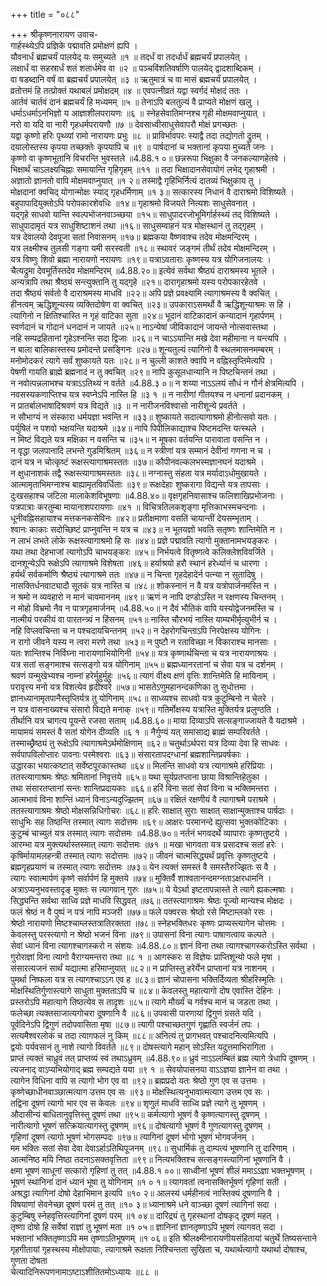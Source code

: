 +++
title = "०८८"

+++
श्रीकृष्णनारायण उवाच-  
गार्हस्थ्येऽपि प्रज्ञिके पद्मावति प्रमोक्षणं ह्यपि ।  
यौवनार्धं ब्रह्मचर्यं पालयेद् यः समुच्यते ॥१ ॥
तदर्धं वा तदर्धार्धं ब्रह्मचर्यं प्रपालयेत् ।  
लक्षार्धं वा सहस्रार्धं शतं शतार्धमेव वा ॥२ ॥
पञ्चविंशतिवर्षाणि पालयेद् द्वादशाब्दिकम् ।  
वा षडब्दानि वर्षं वा ब्रह्मचर्यं प्रपालयेत् ॥३ ॥
ऋतुमात्रं च वा मासं ब्रह्मचर्यं प्रपालयेत् ।  
व्रतोत्तमं हि तत्प्रोक्तं यथाबलं प्रमोक्षदम् ॥४ ॥
एवपत्नीव्रतं यद्वा स्वर्गदं मोक्षदं ततः ।  
आर्तवं चार्तवं दानं ब्रह्मचर्यं हि मध्यमम् ॥५ ॥
तेनाऽपि बलतुल्यं वै प्राप्यते मोक्षणं खलु ।  
धर्माऽधर्माऽनभिज्ञो य आज्ञाशीलपरायणः ॥६ ॥
स्नेहसेवातिमग्नश्च गृही मोक्षमवाप्नुयात् ।  
नरो वा यदि वा नारी गृहधर्मपरायणौ ॥७ ॥
देवसाध्वीसाधुसेवापरौ मोक्षं प्रगच्छतः ।  
यद्वा कृष्णो हरिः पृथ्व्यां रामो नारायणः प्रभुः ॥८ ॥
प्राविर्भावपरः स्याद्वै तदा तद्योगतो द्रुतम् ।  
दयालोस्तस्य कृपया तच्छक्तेः कृपयापि च ॥९ ॥
पार्षदानां च भक्तानां कृपया मुच्यते जनः ।  
कृष्णो वा कृष्णभूतानि विचरन्ति भुवस्तले ॥4.88.१ ०॥
छन्नरूपा भिक्षुका वै जनकल्याणहेतवे ।  
भिक्षार्थं चाऽलक्ष्यचिह्नाः समायान्ति गृहिगृहम् ॥११ ॥
तदा भिक्षादानसेवायोगं लभेद् गृहाश्रमी ।  
अज्ञातो ज्ञानतो वापि मोक्षमवाप्नुयात् ॥१ २॥
तस्माद्वै गृहिभिर्नित्यं दातव्यं भिक्षुकाय तु ।  
मोक्षदानां क्वचिद् योगान्मोक्षः स्याद् गृहधर्मिणाम् ॥१ ३॥
सत्कारस्य निधानं वै दाराश्रमो विशिष्यते ।  
बहुपापादियुक्तोऽपि परोपकारशेवधिः ॥१४॥
गृहाश्रमो विजयते नित्यशः साधुसेवनात् ।  
यद्गृहे साधवो यान्ति स्वल्पभोजनवाञ्च्छया ॥१५॥
साधुपादरजोभूमिर्गार्हस्थ्यं तद् विशिष्यते ।  
साधुपादामृतं यत्र साधुशिष्टाशनं तथा ॥१६॥
साधुसम्वाहनं यत्र मोक्षस्थानं तु तद्गृहम् ।  
यत्र देवालयो देवपूजा सतां निवासनम् ॥१७॥
ब्रह्मकया वैष्णवाश्च तदेव मोक्षमन्दिरम् ।  
यत्र लक्ष्मीश्च तुलसी गङ्गा यमी सरस्वती ॥१८॥
स्थावरं जङ्गमं तीर्थं तदेव मोक्षमन्दिरम् ।  
यत्र विष्णुः शिवो ब्रह्मा नारायणो नरायणः ॥१९॥
यत्राऽवताराः कृष्णस्य यत्र योगिजनालयः ।  
चैत्यद्रुमा देवमूर्तिस्तदेव मोक्षमन्दिरम् ॥4.88.२०॥
इत्येवं सर्वथा श्रैष्ठ्यं दाराश्रमस्य भूतले ।  
अन्यत्रापि तथा श्रैष्ठ्यं सन्त्युक्तानि तु यद्गृहे ॥२१॥
दारागृहाश्रमो यस्य परोपकारहेतवे ।  
तदा श्रैष्ठ्यं सर्वतो वै दाराश्रमस्य माधवि ॥२२॥
अपि प्रज्ञे प्रवक्ष्यामि त्यागाश्रमस्य वै क्वचित् ।  
हीनत्वम् ऋद्धिशून्यस्य व्यक्तिदोषेण वा क्वचित् ॥२३॥
उपकाराऽसमर्थो वै ऋद्धिशून्याश्रमः स हि ।  
त्यागिनो न क्षितिश्चास्ति न गृहं वाटिका सुता ॥२४॥
भूदानं वाटिकादानं कन्यादानं गृहार्पणम् ।  
स्वर्णदानं च गोदानं धनदानं न जायते ॥२५॥
नाऽन्येषां जीविकादानं जायन्ते नोत्सवास्तथा ।  
नहि सम्पद्रहितानां गृहेऽश्नन्ति सदा द्विजाः ॥२६॥
न चाऽऽयान्ति मखे देवा महीमाना न यन्त्यपि ।  
न बाला बालिकास्तस्य प्रमोदन्ते प्रसङ्गिनः ॥२७॥
शून्यतुल्यं त्यागिनो वै स्थलमासनमम्बरम् ।  
मनोमोदकरं त्यागे सर्वं शुष्कायते यतः ॥२८॥
न चुल्ली काशते क्वापि न वह्निस्तृप्तिमेत्यपि ।  
पेषणी गायति ब्राह्मे ब्रह्मनादं न तु क्वचित् ॥२९॥
नापि कुसूलधान्यानि न पिष्टचिन्तनं तथा ।  
न नवोत्पन्नलाभश्च यत्राऽऽतिथ्यं न वर्तते ॥4.88.३ ०॥
न शय्या नाऽऽलयं सौधं न गौर्न क्षेत्रमित्यपि ।  
नवसस्यकणाप्तिश्च यत्र स्वप्नेऽपि नास्ति हि ॥३ १ ॥
न नारीणां गीतयश्च न धनानां प्रदानकम् ।  
न प्रातर्बालभाषादिश्रवणं यत्र विद्यते ॥३ ॥
न नारीजनविश्वासो नारीशून्ये प्रवर्तते ।  
न सौभाग्यं न संस्कारा धर्मयज्ञा भवन्ति न ॥३३॥
शुष्कायते सदात्यागाश्रमो हीनोत्सवो यतः ।  
पर्युषितं न पशवो भक्षयन्ति यदाश्रमे ॥३४॥
नापि पिपीलिकाद्याश्च पिष्टमदन्ति यत्स्थले ।  
न मिष्टं विद्यते यत्र मक्षिका न वसन्ति च ॥३५॥
न मूषका वर्तयन्ति पारावाता वसन्ति न ।  
न वृद्धा जलपानादि लभन्ते गुडमिश्रितम् ॥३६॥
न स्त्रीणां यत्र सम्मानं देवीनां गणना न च ।  
दानं यत्र न चोत्कृष्टं रूक्षस्त्यागाश्रमस्ततः ॥३७॥
कौपीनवल्कलभस्मज्ञानघनं यदाश्रमे ।  
न क्षुधानाशकं तद्वै रूक्षस्त्यागाश्रमस्ततः ॥३८॥
नग्नास्तु संहता यत्र मर्यादाऽधोमुखायते ।  
आत्मामृताभिमग्नाश्च बाह्यामृतविवर्धिताः ॥३९॥
रूक्षदेहाः शुष्करागा विद्यन्ते यत्र तापसाः ।  
दुःखसहाश्च जटिला मालाकेशविभूषणाः ॥4.88.४०॥
वृक्षगृहनिवासाश्च फलिशाखिप्रभोजनाः ।  
पत्रपात्राः करतुम्बा मायानाशपरायणाः ॥४१ ॥
विचित्रतिलकशृङ्गा मृत्तिकाभस्मचन्दनाः ।  
धूनीवह्निसहायाश्च मत्तकनकसेविनः ॥४२॥
प्रतीक्षमाणा वसतिं चायान्तीं देयसम्भृताम् ।  
श्वानः काकाः सदोच्छिष्टं प्राप्नुवन्ति न यत्र च ॥४३॥
न भूतयज्ञो भवति सतृष्णः शान्तिमेति न ।  
न लाभं लभते लोके रूक्षस्त्यागाश्रमो हि सः ॥४४॥
प्रज्ञे पद्मावति त्यागो मुक्तानामभयङ्करः ।  
यथा तथा देहभाजां त्यागोऽपि चाभयङ्करः ॥४५॥
निर्भयत्वे वितृष्णत्वे कलिक्लेशविवर्जिते ।  
दानशून्येऽपि रूक्षेऽपि त्यागाश्रमे विशेषता ॥४६॥
हर्याश्रयो हरौ स्थानं हरेर्ध्यानं च धारणा ।  
हर्यर्थं सर्वकर्माणि श्रैष्ठ्यं त्यागाश्रमे ततः ॥४७॥
न चिन्ता गृहदेहादेर्न पत्न्या न सुतादिषु ।  
नासक्तिर्धनवाट्यादौ सूतकं यत्र नास्ति च ॥४८॥
शोकस्नानं न वै यत्र यत्रोपार्जनमस्ति न ।  
न श्रमो न व्यवहारो न मानं चावमाननम् ॥४९॥
ऋणं न नापि दण्डोऽस्ति न रक्षणस्य चिन्तनम् ।  
न मोहो विभ्रमो नैव न पात्रगृहमार्जनम् ॥4.88.५०॥
न दैवं भौतिकं वापि यस्योद्वेजनमस्ति च ।  
नात्मीयं परकीयं वा पारतन्त्र्यं न हिंसनम् ॥५१॥
नास्ति चौरभयं नास्ति याम्यभीर्मृत्युभीर्न च ।  
नहि विप्लवचिन्ता च न पश्चदायचिन्तनम् ॥५२॥
न देहरोगचिन्ताऽपि निरपेक्षस्य योगिनः ।  
न रागो जीवने यस्य न त्वरा मरणे तथा ॥५३॥
न पुष्टौ न रताविच्छा न विकाराश्च मानसाः ।  
यतः शान्तिश्च निर्विघ्ना नारायणाभियोगिनी ॥५४॥
यत्र कृष्णार्थचिन्ता च यत्र नारायणाश्रयः ।  
यत्र सतां सङ्गमाश्च सत्सङ्गो यत्र योगिनाम् ॥५५॥
ब्रह्मध्यानरतानां च सेवा यत्र च दर्शनम् ।  
श्रवणं यन्मुखेभ्यश्च नाम्नां हरेर्मुहुर्मुहुः ॥५६॥
त्यागं वीक्ष्य क्षणं वृत्तिः शान्तिमेति हि मायिनाम् ।  
परावृत्त्य मनो यत्र विशत्येव हृदीश्वरे ॥५७॥
भासतेऽणुमहानन्दकणिका तु सुधोत्तमा ।  
ज्ञानध्यानामृतपानैस्तृप्तिर्यत्र तु योगिनाम् ॥५८॥
साध्व्यश्च साधवो यत्र कुटुम्बिनो न चेतरे ।  
न यत्र वासनाख्यश्च संसारो विद्यते मनाक् ॥५९॥
गतिर्मोक्षस्य यत्रास्ति मुक्तिर्यत्र प्रलुण्ठति ।  
तीर्थानि यत्र चागत्य पूयन्ते रजसा सताम् ॥4.88.६०॥
माया दिव्याऽपि सत्सङ्गाज्जायते वै यदाश्रमे ।  
मायामयं समस्तं वै सतां योगेन दीव्यति ॥६ १ ॥
नैर्गुण्यं यत् समासाद्य ब्राह्मं सम्परिवर्तते ।  
तस्माच्छ्रैष्ठ्यं तु रूक्षेऽपि त्यागाश्रमेऽर्थमोक्षिणाम् ॥६२॥
चतुर्थाऽर्थपरा यत्र दिव्या देवा हि साधवः ।  
सर्वपापविलोप्तारः पावनाः परमेश्वराः ॥६३॥
संसारतापदग्धानां ब्रह्मशान्तिप्रवर्षकाः ।  
उद्धारका भयात्कष्टात् सर्वेष्टपूरकास्तथा ॥६४॥
मिलन्ति साधवो यत्र त्यागाश्रमे हरिप्रियाः ।  
ततस्त्यागाश्रमः श्रेष्ठः श्रमितानां निवृत्तये ॥६५॥
यथा सूर्यप्रतप्ताना छाया विश्रान्तिहेतुका ।  
तथा संसारतप्तानां सन्तः शान्तिप्रदायकाः ॥६६॥
हरिं विना सतां सेवां विना च भक्तिमन्तरा ।  
आत्मभावं विना शान्तिं ध्यानं विनाऽन्यदुज्झितम् ॥६७॥
रक्षितं रक्षणीयं वै त्यागाश्रमे पराश्रमे ।  
ततस्त्यागाश्रमः श्रेष्ठो मोक्षसन्निधिगोचरः ॥६८॥
हरिः साक्षात् सुराः साक्षात् साक्षान्मुक्ताश्च पार्षदाः ।  
साधुभिः सह तिष्ठन्ति तस्मात् त्यागः सदोत्तमः ॥६९॥
आक्षरः परमानन्दे ह्युत्सवा भुक्तकोटिकाः ।  
कुटुम्बं चाच्युतं यत्र तस्मात् त्यागः सदोत्तमः ॥4.88.७०॥
नर्तनं भगवदर्थे व्यापाराः कृष्णतुष्टये ।  
आरम्भा यत्र मुक्त्यर्थास्तस्मात् त्यागः सदोत्तमः ॥७१ ॥
मखा भागवता यत्र प्रसादश्च सतां हरेः ।  
कृषिर्मायामलहन्त्री तस्मात् त्यागः सदोत्तमः ॥७२॥
जीवनं चात्मसिद्ध्यर्थं प्रवृत्तिः कृष्णतुष्टये ।  
ब्रह्मगृहप्रयाणं च तस्मात् त्यागः सदोत्तमः ॥७३॥
येन त्यक्तं समस्तं वै समस्तैरुज्झितः स वै ।  
त्यागः स्वात्मार्पणं कृष्णे सर्वार्पणं हि मुक्तये ॥७४॥
मुक्तिर्वै शाश्वतानन्दमग्नताऽक्षरधामनि ।  
अत्राऽप्यनुभवस्तादृङ् मुक्तः स त्यागवान् गुरुः ॥७५॥
ये येऽर्था इष्टतापन्नास्ते ते त्यागे ह्यकल्मषाः ।  
सिद्ध्यन्ति सर्वथा साध्वि प्रज्ञे माधवि सिद्धवत् ॥७६॥
ततस्त्यागाश्रमः श्रेष्ठः पूज्यो मान्यश्च मोक्षदः ।  
फलं श्रेष्ठं न वै पुष्पं न पत्रं नापि मञ्जरी ॥७७॥
फले पक्वरसः श्रेष्ठो रसे मिष्टाम्लको रसः ।  
श्रेष्ठो नारायणो मिष्टश्चाम्लस्तत्रातिरक्तता ॥७८॥
स्नेहभक्तिधरः कृष्णः प्राप्यस्त्यागेन चोत्तमः ।  
केवलस्तु परस्त्यागो न श्रेष्ठो भजनं विना ॥७९॥
उपासनां विना त्यागः पाषाणत्वाय कल्पते ।  
सेवां ध्यानं विना त्यागश्चागस्करो न संशयः ॥4.88.८०॥
ज्ञानं विना तथा त्यागश्चागस्करोऽस्ति सर्वथा ।  
गुरोराज्ञां विना त्यागो वैराग्यमन्तरा तथा ॥८ १ ॥
आगस्करः स विज्ञेयः प्राप्तिशून्यो फले मृषा ।  
संसारत्यजनं सार्थं यद्यात्मा हरिमाप्नुयात् ॥८२॥
न प्राप्तिस्तु हरेर्येन प्राप्तानां यत्र नाशनम् ।  
पुमर्था निष्फला यत्र स त्यागश्चाऽऽग एव ह ॥८३॥
ज्ञानं चोपासना भक्तिर्दिव्यता श्रीहरिस्मृतिः ।  
मोक्षस्थितिर्गुणास्त्यागे साधुता मुक्तताऽपि च ॥८४॥
केवलस्तु महात्यागो दोष एवास्ति देहिनः ।  
प्रस्तरोऽपि महात्यागे तिष्ठत्येव स तादृशः ॥८५॥
त्यागे मौर्ख्यं च गर्वश्च मानं च जडता तथा ।  
फलेच्छा त्यक्तसाजात्यगोचरा दूषणानि वै ॥८६॥
उपवासी पारणायां द्विगुणं ग्रसते यदि ।  
पूर्वदिनेऽपि द्विगुणं तदोपवासिता मृषा ॥८७॥
त्यागी पश्चाच्छतगुणं गृह्णाति स्वर्जनं तपः ।  
सत्यमैश्वरलोकं च तदा त्यागफलं नु किम् ॥८८॥
अनित्यं तु प्रागभवत् पश्चादनित्यमित्यपि ।  
द्वयोः पर्यवसानं तु नाशे त्यागो विवर्तते ॥८९॥
दोषस्त्यागे महान् सोऽस्ति यदुत्तमाभिरागिता ।  
प्राप्तं त्यक्तं चाध्रुवं तत् प्राप्तव्यं स्वं तथाऽध्रुवम् ॥4.88.९०॥
ध्रुवं नाऽऽलम्बितं ब्रह्म त्यागे त्रेधापि दूषणम् ।  
त्यजनाद् वाऽप्यभियोगाद् ब्रह्म सम्पद्यते यया ॥९ १ ॥
सेवयोपासनया वाऽऽज्ञया ज्ञानेन वा तथा ।  
त्यागेन विधिना वापि स त्यागो भोग एव वा ॥९२॥
ब्रह्मप्रदो यतः श्रेष्ठो गुण एव स उत्तमः ।  
कृष्णेच्छाधीनवाञ्छात्मत्याग उत्तम एव सः ॥९३॥
मोक्षस्थित्यनुभावात्मत्याग उत्तम एव सः ।  
तद्विना दूषणं त्यागो भार एव स केवलः ॥९४॥
शृणुतं माधवि साध्वि प्रज्ञे त्यागे तु भूषणम् ।  
औदासीन्यं बाधितानुवृत्तिस्तु दूषणं तथा ॥९५॥
कर्मत्यागो भूषणं वै कृष्णत्यागस्तु दूषणम् ।  
नारीत्यागो भूषणं सत्क्रियात्यागस्तु दूषणम् ॥९६॥
दोषत्यागो भूषणं वै गुणत्यागस्तु दूषणम् ।  
गृहिणां दूषणं त्यागो भूषणं भोगसम्पदः ॥९७॥
त्यागिनां दूषणं भोगो भूषणं भोगवर्जनम् ।  
मम भक्तिः सतां सेवा देवा देवाऽर्हाऽतिथिपूजनम् ॥९८॥
सुधार्मिकं तु दाम्पत्यं भूषणानि तु दारिणाम् ।  
आत्मनिष्ठ मयि निष्ठा तदनाऽसक्तवृत्तिता ॥९९॥
नित्यभक्तिश्च सत्सङ्गस्त्यागिनां भूषणानि वै ।  
क्षमा भूषणं साधूनां सत्कारो गृहिणां तु तत् ॥4.88.१ ००॥
साध्वीनां भूषणं शीलं ममाऽऽज्ञा भक्तभूषणम् ।  
भूषणं स्थानिनां दानं ध्यानं भूषा तु योगिनाम् ॥१ ० १॥
त्यागवतां त्वनासक्तिर्भूषणं गृहिणां सती ।  
अश्रद्धा त्यागिनां दोषो देहाभिमान इत्यपि ॥१० २॥
आलस्यं धर्महीनत्वं नास्तिक्यं दूषणानि वै ।  
विषयाणां सेवनेच्छा दूषणं परमं तु तत् ॥१० ३॥
ध्यानाश्रमे धने वाञ्च्छा दूषणं त्यागिनां सदा ।  
कुटुम्बिषु स्नेहवृत्तिस्त्यागिनां दूषणं परम् ॥१ ०४॥
दारिद्र्यं तु गृहस्थानां दोषकृद् दूषणं महत् ।  
तृष्णा दोषो हि सर्वेषां राज्ञां तु भूषणं मता ॥१ ०५॥
ज्ञानिनां ज्ञानतृष्णाऽपि भूषणं त्यागवत् सदा ।  
भक्तानां भक्तितृष्णाऽपि मम तृष्णाऽतिभूषणम् ॥१ ०६॥
इति श्रीलक्ष्मीनारायणीयसंहितायां चतुर्थे तिष्यसन्ताने गृहगीतायां गृहस्थस्य मोक्षोपायाः, त्यागाश्रमे रूक्षता निश्चिन्तता सुखिता च, यथार्थत्यागो यथार्था दोषाश्च, गुणता दोषता  
चेत्यादिनिरूपणनामाऽष्टाऽशीतितमोऽध्यायः ॥८८ ॥
    
    
